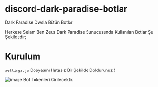 # discord-dark-paradise-botlar
Dark Paradise Owsla Bütün Botlar

Herkese Selam Ben Zeus Dark Paradise Sunucusunda Kullanılan Botlar Şu Şekildedir;

# Kurulum
``settings.js`` Dosyasını Hatasız Bir Şekilde Doldurunuz !

![image](https://user-images.githubusercontent.com/67175233/147498639-b6242ca0-65e2-4fe4-9bd2-39898dd1d3a2.png)
Bot Tokenleri Girilecektir.

